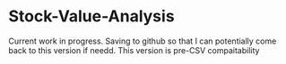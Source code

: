 # Stock-Value-Analysis

Current work in progress. Saving to github so that I can potentially come back to this version if needd. This version is pre-CSV compaitability
